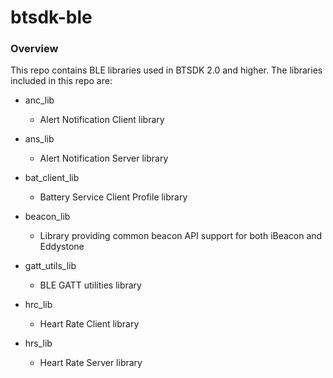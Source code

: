# btsdk-ble

### Overview

This repo contains BLE libraries used in BTSDK 2.0 and higher. The libraries included in this repo are:

* anc_lib<br/>
    * Alert Notification Client library<br/>


* ans_lib<br/>
    * Alert Notification Server library<br/>


* bat\_client\_lib<br/>
    * Battery Service Client Profile library<br/>


* beacon_lib<br/>
    * Library providing common beacon API support for both iBeacon and Eddystone<br/>


* gatt\_utils\_lib<br/>
    * BLE GATT utilities library<br/>


* hrc_lib<br/>
    * Heart Rate Client library<br/>


* hrs_lib<br/>
    * Heart Rate Server library<br/>
